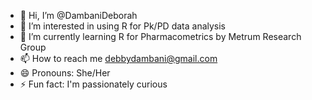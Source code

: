 - 👋 Hi, I’m @DambaniDeborah
- 👀 I’m interested in using R for Pk/PD data analysis
- 🌱 I’m currently learning R for Pharmacometrics by Metrum Research Group
- 📫 How to reach me debbydambani@gmail.com
- 😄 Pronouns: She/Her
- ⚡ Fun fact: I'm passionately curious

<!---
DambaniDeborah/DambaniDeborah is a ✨ special ✨ repository because its `README.md` (this file) appears on your GitHub profile.
You can click the Preview link to take a look at your changes.
--->
